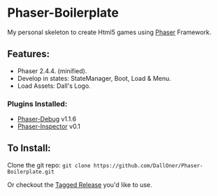 # Phaser-Boilerplate
My personal skeleton to create Html5 games using [Phaser](http://phaser.io/) Framework.

## Features: 
- Phaser 2.4.4. (minified).
- Develop in states: StateManager, Boot, Load & Menu.
- Load Assets: Dall's Logo.

### Plugins Installed: 
- [Phaser-Debug](https://github.com/englercj/phaser-debug) v1.1.6
- [Phaser-Inspector](https://github.com/netcell/phaser-inspector) v0.1
                    

## To Install:

Clone the git repo:
`git clone https://github.com/DallOner/Phaser-Boilerplate.git`

Or checkout the [Tagged Release](https://github.com/DallOner/Phaser-Boilerplate/releases) you'd like to use.